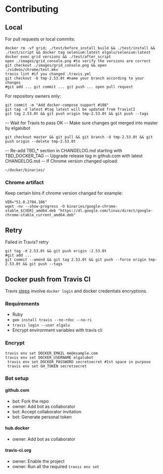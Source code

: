 # Contributing

## Local
For pull requests or local commits:

    docker rm -vf grid; ./test/before_install_build && ./test/install && ./test/script && docker tag selenium:latest elgalu/selenium:latest
    docker exec grid versions && ./test/after_script
    open ./images/grid_console.png #to verify the versions are correct
    git checkout ./images/grid_console.png && open ./videos/chrome/test.mkv
    travis lint #if you changed .travis.yml
    git checkout -b tmp-2.53.0t #name your branch according to your changes
    #git add ... git commit ... git push ... open pull request

For repository owners only:

    git commit -m "Add docker-compose support #108"
    git tag -d latest #tag latest will be updated from TravisCI
    git tag 2.53.0t && git push origin tmp-2.53.0t && git push --tags

-- Wait for Travis to pass OK
-- Make sure changes got merged into master by elgalubot

    git checkout master && git pull && git branch -d tmp-2.53.0t && git push origin --delete tmp-2.53.0t

-- Re-add TBD_* section in CHANGELOG.md starting with TBD_DOCKER_TAG
-- Upgrade release tag in github.com with latest CHANGELOG.md
-- If Chrome version changed upload:

    ~/docker/binaries/

### Chrome artifact
Keep certain bins if chrome version changed for example:

    VER="51.0.2704.106"
    wget -nv --show-progress -O binaries/google-chrome-stable_${VER}_amd64.deb "https://dl.google.com/linux/direct/google-chrome-stable_current_amd64.deb"

## Retry
Failed in Travis? retry

    git tag -d 2.53.0t && git push origin :2.53.0t
    #git add ...
    git commit --amend && git tag 2.53.0t && git push --force origin tmp-2.53.0t && git push --tags

## Docker push from Travis CI
Travis [steps](https://docs.travis-ci.com/user/docker/#Pushing-a-Docker-Image-to-a-Registry) involve `docker login` and docker credentials encryptions.

### Requirements

* Ruby
* `gem install travis --no-rdoc --no-ri`
* `travis login --user elgalu`
* Encrypt environment variables with travis cli

### Encrypt
    travis env set DOCKER_EMAIL me@example.com
    travis env set DOCKER_USERNAME elgalubot
     travis env set DOCKER_PASSWORD secretsecret #1st space in purpose
     travis env set GH_TOKEN secretsecret

### Bot setup
#### github.com
- bot: Fork the repo
- owner: Add bot as collaborator
- bot: Accept collaborator invitation
- bot: Generate personal token

#### hub.docker
- owner: Add bot as collaborator

#### travis-ci.org
- owner: Enable the project
- owner: Run all the required `travis env set`
